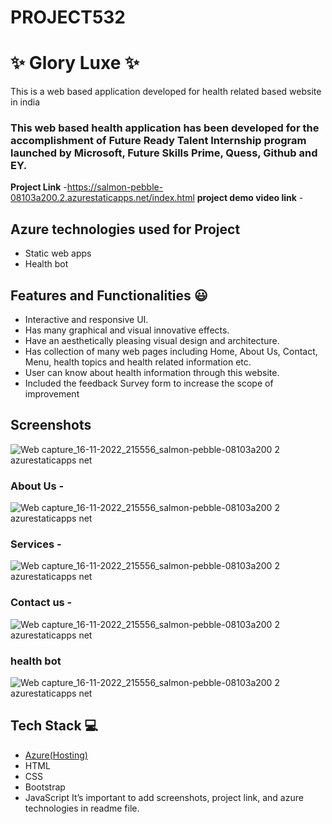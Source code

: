 # PROJECT532
# ✨  Glory Luxe ✨

This is a web based application developed for health related based website in india

### This web based health application has been developed for the accomplishment of Future Ready Talent Internship program launched by Microsoft, Future Skills Prime, Quess, Github and EY.


**Project Link** -https://salmon-pebble-08103a200.2.azurestaticapps.net/index.html
**project demo video link** - 

## Azure technologies used for Project

- Static web apps
- Health bot

## Features and Functionalities 😃

- Interactive and responsive UI.
- Has many graphical and visual innovative effects.
- Have an aesthetically pleasing visual design and architecture.
- Has collection of many web pages including Home, About Us, Contact, Menu, health topics and health related information etc.
- User can know about health information through this website.
- Included the feedback Survey form to increase the scope of improvement 

## Screenshots
![Web capture_16-11-2022_215556_salmon-pebble-08103a200 2 azurestaticapps net](https://user-images.githubusercontent.com/118057610/202236191-e6441f02-47bc-4989-9659-b82f5e6f53d4.jpeg)




   

### About Us -


![Web capture_16-11-2022_215556_salmon-pebble-08103a200 2 azurestaticapps net](https://user-images.githubusercontent.com/118057610/202236635-022929eb-e404-475b-a6ad-61e3bf728c2d.jpeg)

### Services -


![Web capture_16-11-2022_215556_salmon-pebble-08103a200 2 azurestaticapps net](https://user-images.githubusercontent.com/118057610/202236658-53c1d268-e5ed-422e-9969-69512c2df0c6.jpeg)

### Contact us -

![Web capture_16-11-2022_215556_salmon-pebble-08103a200 2 azurestaticapps net](https://user-images.githubusercontent.com/118057610/202236673-b2fe4601-2799-4f8d-a7fe-3c024be413b8.jpeg)


### health bot


![Web capture_16-11-2022_215556_salmon-pebble-08103a200 2 azurestaticapps net](https://user-images.githubusercontent.com/118057610/202236691-2123afe5-7e47-4034-aa52-c92bfe4f056f.jpeg)


## Tech Stack 💻

- [Azure(Hosting)](https://azure.microsoft.com/en-in/features/azure-portal/)
- HTML
- CSS
- Bootstrap
- JavaScript
It’s important to add screenshots, project link, and azure technologies in readme file.
